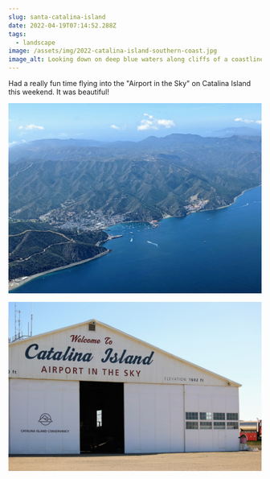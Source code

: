 ```yaml
---
slug: santa-catalina-island
date: 2022-04-19T07:14:52.288Z
tags:
  - landscape
image: /assets/img/2022-catalina-island-southern-coast.jpg
image_alt: Looking down on deep blue waters along cliffs of a coastline with clouds below.
---
```

Had a really fun time flying into the "Airport in the Sky" on Catalina Island this weekend. It was beautiful!

![Looking down on a small harbor in a valley.](/assets/img/2022-catalina-island-avalon.jpg "Avalon Bay")

![Airport hanger with the text 'Welcome to Catalina Island, Airport in the Sky'.](/assets/img/2022-catalina-island-airport-hanger.jpg)